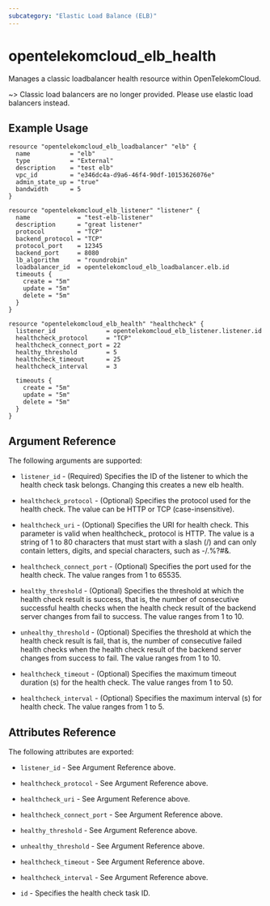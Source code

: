 ```yaml
---
subcategory: "Elastic Load Balance (ELB)"
---
```


# opentelekomcloud_elb_health

Manages a classic loadbalancer health resource within OpenTelekomCloud.

~>
Classic load balancers are no longer provided. Please use elastic load balancers instead.

## Example Usage

```hcl
resource "opentelekomcloud_elb_loadbalancer" "elb" {
  name           = "elb"
  type           = "External"
  description    = "test elb"
  vpc_id         = "e346dc4a-d9a6-46f4-90df-10153626076e"
  admin_state_up = "true"
  bandwidth      = 5
}

resource "opentelekomcloud_elb_listener" "listener" {
  name             = "test-elb-listener"
  description      = "great listener"
  protocol         = "TCP"
  backend_protocol = "TCP"
  protocol_port    = 12345
  backend_port     = 8080
  lb_algorithm     = "roundrobin"
  loadbalancer_id  = opentelekomcloud_elb_loadbalancer.elb.id
  timeouts {
	create = "5m"
	update = "5m"
	delete = "5m"
  }
}

resource "opentelekomcloud_elb_health" "healthcheck" {
  listener_id              = opentelekomcloud_elb_listener.listener.id
  healthcheck_protocol     = "TCP"
  healthcheck_connect_port = 22
  healthy_threshold        = 5
  healthcheck_timeout      = 25
  healthcheck_interval     = 3

  timeouts {
    create = "5m"
    update = "5m"
    delete = "5m"
  }
}
```

## Argument Reference

The following arguments are supported:

* `listener_id` - (Required) Specifies the ID of the listener to which the health
  check task belongs. Changing this creates a new elb health.

* `healthcheck_protocol` - (Optional) Specifies the protocol used for the health
  check. The value can be HTTP or TCP (case-insensitive).

* `healthcheck_uri` - (Optional) Specifies the URI for health check. This parameter
  is valid when healthcheck_ protocol is HTTP. The value is a string of 1 to 80
  characters that must start with a slash (/) and can only contain letters, digits,
  and special characters, such as -/.%?#&.

* `healthcheck_connect_port` - (Optional) Specifies the port used for the health
  check. The value ranges from 1 to 65535.

* `healthy_threshold` - (Optional) Specifies the threshold at which the health
  check result is success, that is, the number of consecutive successful health
  checks when the health check result of the backend server changes from fail
  to success. The value ranges from 1 to 10.

* `unhealthy_threshold` - (Optional) Specifies the threshold at which the health
  check result is fail, that is, the number of consecutive failed health checks
  when the health check result of the backend server changes from success to fail.
  The value ranges from 1 to 10.

* `healthcheck_timeout` - (Optional) Specifies the maximum timeout duration
  (s) for the health check. The value ranges from 1 to 50.

* `healthcheck_interval` - (Optional) Specifies the maximum interval (s) for
  health check. The value ranges from 1 to 5.

## Attributes Reference

The following attributes are exported:

* `listener_id` - See Argument Reference above.

* `healthcheck_protocol` - See Argument Reference above.

* `healthcheck_uri` - See Argument Reference above.

* `healthcheck_connect_port` - See Argument Reference above.

* `healthy_threshold` - See Argument Reference above.

* `unhealthy_threshold` - See Argument Reference above.

* `healthcheck_timeout` - See Argument Reference above.

* `healthcheck_interval` - See Argument Reference above.

* `id` - Specifies the health check task ID.
